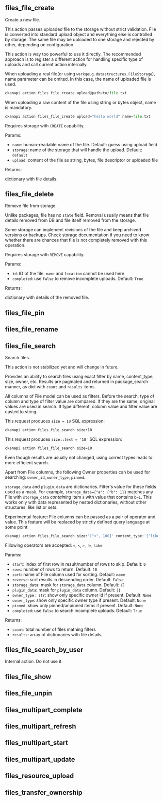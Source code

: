 ## files_file_create

Create a new file.

This action passes uploaded file to the storage without strict
validation. File is converted into standard upload object and everything
else is controlled by storage. The same file may be uploaded to one storage
and rejected by other, depending on configuration.

This action is way too powerful to use it directly. The recommended
approach is to register a different action for handling specific type of
uploads and call current action internally.

When uploading a real file(or using `werkqeug.datastructures.FileStorage`),
name parameter can be omited. In this case, the name of uploaded file is used.

```python
ckanapi action files_file_create upload@path/to/file.txt
```

When uploading a raw content of the file using string or bytes object, name
is mandatory.

```python
ckanapi action files_file_create upload="hello world" name=file.txt
```

Requires storage with `CREATE` capability.

Params:

* `name`: human-readable name of the file. Default: guess using upload field
* `storage`: name of the storage that will handle the upload. Default: `default`
* `upload`: content of the file as string, bytes, file descriptor or uploaded file

Returns:

dictionary with file details.


## files_file_delete

Remove file from storage.

Unlike packages, file has no `state` field. Removal usually means that file
details removed from DB and file itself removed from the storage.

Some storage can implement revisions of the file and keep archived versions
or backups. Check storage documentation if you need to know whether there
are chances that file is not completely removed with this operation.

Requires storage with `REMOVE` capability.

Params:

* `id`: ID of the file. `name` and `location` cannot be used here.
* `completed`: use `False` to remove incomplete uploads. Default: `True`

Returns:

dictionary with details of the removed file.


## files_file_pin




## files_file_rename




## files_file_search

Search files.

This action is not stabilized yet and will change in future.

Provides an ability to search files using exact filter by name,
content_type, size, owner, etc. Results are paginated and returned in
package_search manner, as dict with `count` and `results` items.

All columns of File model can be used as filters. Before the search, type
of column and type of filter value are compared. If they are the same,
original values are used in search. If type different, column value and
filter value are casted to string.

This request produces `size = 10` SQL expression:
```sh
ckanapi action files_file_search size:10
```

This request produces `size::text = '10'` SQL expression:
```sh
ckanapi action files_file_search size=10
```

Even though results are usually not changed, using correct types leads to
more efficient search.

Apart from File columns, the following Owner properties can be used for
searching: `owner_id`, `owner_type`, `pinned`.

`storage_data` and `plugin_data` are dictionaries. Filter's value for these
fields used as a mask. For example, `storage_data={"a": {"b": 1}}` matches
any File with `storage_data` *containing* item `a` with value that contains
`b=1`. This works only with data represented by nested dictionaries,
without other structures, like list or sets.

Experimental feature: File columns can be passed as a pair of operator and
value. This feature will be replaced by strictly defined query language at
some point:

```sh
ckanapi action files_file_search size:'["<", 100]' content_type:'["like", "text/%"]'
```
Fillowing operators are accepted: `=`, `<`, `>`, `!=`, `like`

Params:

* `start`: index of first row in result/number of rows to skip. Default: `0`
* `rows`: number of rows to return. Default: `10`
* `sort`: name of File column used for sorting. Default: `name`
* `reverse`: sort results in descending order. Default: `False`
* `storage_data`: mask for `storage_data` column. Default: `{}`
* `plugin_data`: mask for `plugin_data` column. Default: `{}`
* `owner_type: str`: show only specific owner id if present. Default: `None`
* `owner_type`: show only specific owner type if present. Default: `None`
* `pinned`: show only pinned/unpinned items if present. Default: `None`
* `completed`: use `False` to search incomplete uploads. Default: `True`

Returns:

* `count`: total number of files mathing filters
* `results`: array of dictionaries with file details.


## files_file_search_by_user

Internal action. Do not use it.


## files_file_show




## files_file_unpin




## files_multipart_complete




## files_multipart_refresh




## files_multipart_start




## files_multipart_update




## files_resource_upload




## files_transfer_ownership
